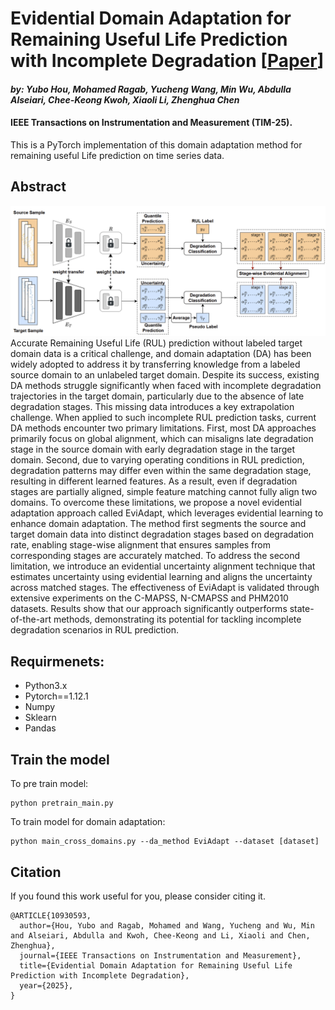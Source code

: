 # Evidential Domain Adaptation for Remaining Useful Life Prediction with Incomplete Degradation [[Paper](https://ieeexplore.ieee.org/document/10930593)]
#### *by: Yubo Hou, Mohamed Ragab, Yucheng Wang, Min Wu, Abdulla Alseiari, Chee-Keong Kwoh, Xiaoli Li, Zhenghua Chen*
#### IEEE Transactions on Instrumentation and Measurement (TIM-25).

This is a PyTorch implementation of this domain adaptation method for remaining useful Life prediction on time series data.

## Abstract
<img src="EviAdapt.png" width="1000">
Accurate Remaining Useful Life (RUL) prediction without labeled target domain data is a critical challenge, and domain adaptation (DA) has been widely adopted to address it by transferring knowledge from a labeled source domain to an unlabeled target domain. Despite its success, existing DA methods struggle significantly when faced with incomplete degradation trajectories in the target domain, particularly due to the absence of late degradation stages. This missing data introduces a key extrapolation challenge. When applied to such incomplete RUL prediction tasks, current DA methods encounter two primary limitations. First, most DA approaches primarily focus on global alignment, which can misaligns late degradation stage in the source domain with early degradation stage in the target domain. Second, due to varying operating conditions in RUL prediction, degradation patterns may differ even within the same degradation stage, resulting in different learned features. As a result, even if degradation stages are partially aligned, simple feature matching cannot fully align two domains. To overcome these limitations, we propose a novel evidential adaptation approach called EviAdapt, which leverages evidential learning to enhance domain adaptation. The method first segments the source and target domain data into distinct degradation stages based on degradation rate, enabling stage-wise alignment that ensures samples from corresponding stages are accurately matched. To address the second limitation, we introduce an evidential uncertainty alignment technique that estimates uncertainty using evidential learning and aligns the uncertainty across matched stages. The effectiveness of EviAdapt is validated through extensive experiments on the C-MAPSS, N-CMAPSS and PHM2010 datasets. Results show that our approach significantly outperforms state-of-the-art methods, demonstrating its potential for tackling incomplete degradation scenarios in RUL prediction.

## Requirmenets:
- Python3.x
- Pytorch==1.12.1
- Numpy
- Sklearn
- Pandas

## Train the model
To pre train model:

```
python pretrain_main.py 
```
To train model for domain adaptation:

```
python main_cross_domains.py --da_method EviAdapt --dataset [dataset]    
```
  
## Citation
If you found this work useful for you, please consider citing it.
```
@ARTICLE{10930593,
  author={Hou, Yubo and Ragab, Mohamed and Wang, Yucheng and Wu, Min and Alseiari, Abdulla and Kwoh, Chee-Keong and Li, Xiaoli and Chen, Zhenghua},
  journal={IEEE Transactions on Instrumentation and Measurement}, 
  title={Evidential Domain Adaptation for Remaining Useful Life Prediction with Incomplete Degradation}, 
  year={2025},
}
```
